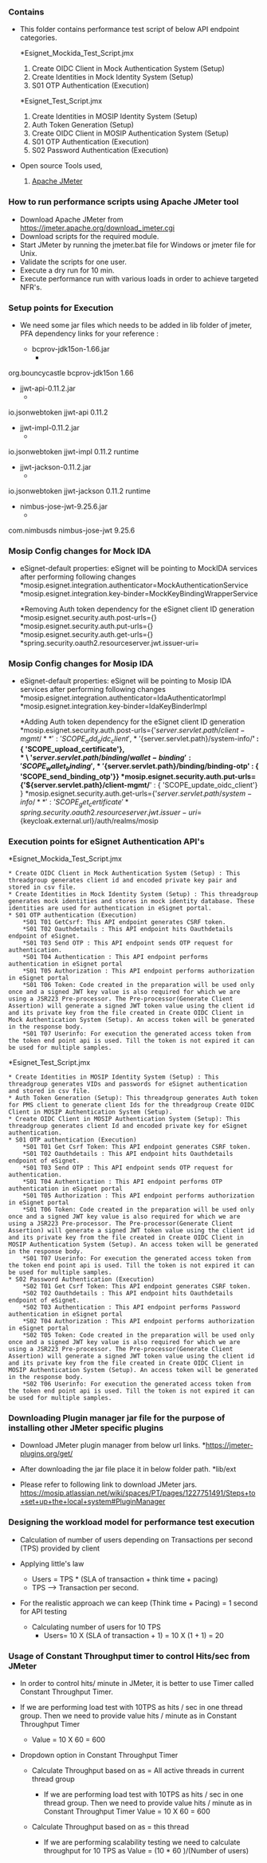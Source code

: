 
### Contains
* This folder contains performance test script of below API endpoint categories.

  *Esignet_Mockida_Test_Script.jmx
    1. Create OIDC Client in Mock Authentication System (Setup)
    2. Create Identities in Mock Identity System (Setup)
    3. S01 OTP Authentication (Execution)
  
  *Esignet_Test_Script.jmx
	1. Create Identities in MOSIP Identity System (Setup)
	2. Auth Token Generation (Setup)
	3. Create OIDC Client in MOSIP Authentication System (Setup)
	4. S01 OTP Authentication (Execution)
	5. S02 Password Authentication (Execution) 

* Open source Tools used,
    1. [Apache JMeter](https://jmeter.apache.org/)

### How to run performance scripts using Apache JMeter tool
* Download Apache JMeter from https://jmeter.apache.org/download_jmeter.cgi
* Download scripts for the required module.
* Start JMeter by running the jmeter.bat file for Windows or jmeter file for Unix. 
* Validate the scripts for one user.
* Execute a dry run for 10 min.
* Execute performance run with various loads in order to achieve targeted NFR's.

### Setup points for Execution

* We need some jar files which needs to be added in lib folder of jmeter, PFA dependency links for your reference : 

   * bcprov-jdk15on-1.66.jar
      * <!-- https://mvnrepository.com/artifact/org.bouncycastle/bcprov-jdk15on -->
<dependency>
    <groupId>org.bouncycastle</groupId>
    <artifactId>bcprov-jdk15on</artifactId>
    <version>1.66</version>
</dependency>

   * jjwt-api-0.11.2.jar
      * <!-- https://mvnrepository.com/artifact/io.jsonwebtoken/jjwt-api -->
<dependency>
    <groupId>io.jsonwebtoken</groupId>
    <artifactId>jjwt-api</artifactId>
    <version>0.11.2</version>
</dependency>

   * jjwt-impl-0.11.2.jar
       * <!-- https://mvnrepository.com/artifact/io.jsonwebtoken/jjwt-impl -->
<dependency>
    <groupId>io.jsonwebtoken</groupId>
    <artifactId>jjwt-impl</artifactId>
    <version>0.11.2</version>
    <scope>runtime</scope>
</dependency>

   * jjwt-jackson-0.11.2.jar
       * <!-- https://mvnrepository.com/artifact/io.jsonwebtoken/jjwt-jackson -->
<dependency>
    <groupId>io.jsonwebtoken</groupId>
    <artifactId>jjwt-jackson</artifactId>
    <version>0.11.2</version>
    <scope>runtime</scope>
</dependency>

   * nimbus-jose-jwt-9.25.6.jar  
       * <!-- https://mvnrepository.com/artifact/com.nimbusds/nimbus-jose-jwt -->
<dependency>
    <groupId>com.nimbusds</groupId>
    <artifactId>nimbus-jose-jwt</artifactId>
    <version>9.25.6</version>
</dependency>

### Mosip Config changes for Mock IDA

* eSignet-default properties: eSignet will be pointing to MockIDA services after performing following changes
		*mosip.esignet.integration.authenticator=MockAuthenticationService
		*mosip.esignet.integration.key-binder=MockKeyBindingWrapperService
		
   *Removing Auth token dependency for the eSignet client ID generation
		*mosip.esignet.security.auth.post-urls={}
		*mosip.esignet.security.auth.put-urls={}
		*mosip.esignet.security.auth.get-urls={}
		*spring.security.oauth2.resourceserver.jwt.issuer-uri=
		
### Mosip Config changes for Mosip IDA

* eSignet-default properties: eSignet will be pointing to Mosip IDA services after performing following changes
		*mosip.esignet.integration.authenticator=IdaAuthenticatorImpl
		*mosip.esignet.integration.key-binder=IdaKeyBinderImpl
				
   *Adding Auth token dependency for the eSignet client ID generation
		*mosip.esignet.security.auth.post-urls={'${server.servlet.path}/client-mgmt/**' : {'SCOPE_add_oidc_client'} , \
			* \ '${server.servlet.path}/system-info/**' : { 'SCOPE_upload_certificate'},\
            * \ '${server.servlet.path}/binding/wallet-binding' : { 'SCOPE_wallet_binding'}, \
			* \ '${server.servlet.path}/binding/binding-otp' : { 'SCOPE_send_binding_otp'}}
		*mosip.esignet.security.auth.put-urls={'${server.servlet.path}/client-mgmt/**' : { 'SCOPE_update_oidc_client'} }
		*mosip.esignet.security.auth.get-urls={'${server.servlet.path}/system-info/**' : { 'SCOPE_get_certificate'}
		*spring.security.oauth2.resourceserver.jwt.issuer-uri=${keycloak.external.url}/auth/realms/mosip

### Execution points for eSignet Authentication API's

*Esignet_Mockida_Test_Script.jmx
	
	* Create OIDC Client in Mock Authentication System (Setup) : This threadgroup generates client id and encoded private key pair and stored in csv file. 
	* Create Identities in Mock Identity System (Setup) : This threadgroup generates mock identities and stores in mock identity database. These identities are used for authentication in eSignet portal.
    * S01 OTP authentication (Execution)
		*S01 T01 GetCsrf: This API endpoint generates CSRF token.
		*S01 T02 Oauthdetails : This API endpoint hits Oauthdetails endpoint of eSignet.
		*S01 T03 Send OTP : This API endpoint sends OTP request for authentication.
		*S01 T04 Authentication : This API endpoint performs authentication in eSignet portal
		*S01 T05 Authorization : This API endpoint performs authorization in eSignet portal
		*S01 T06 Token: Code created in the preparation will be used only once and a signed JWT key value is also required for which we are using a JSR223 Pre-processor. The Pre-processor(Generate Client Assertion) will generate a signed JWT token value using the client id and its private key from the file created in Create OIDC Client in Mock Authentication System (Setup). An access token will be generated in the response body.
		*S01 T07 Userinfo: For execution the generated access token from the token end point api is used. Till the token is not expired it can be used for multiple samples.
		
*Esignet_Test_Script.jmx
	
	* Create Identities in MOSIP Identity System (Setup) : This threadgroup generates VIDs and passwords for eSignet authentication and stored in csv file. 
	* Auth Token Generation (Setup): This threadgroup generates Auth token for PMS client to generate client Ids for the threadgroup Create OIDC Client in MOSIP Authentication System (Setup).
	* Create OIDC Client in MOSIP Authentication System (Setup): This threadgroup generates client Id and encoded private key for eSignet authentication.
    * S01 OTP authentication (Execution)
		*S01 T01 Get Csrf Token: This API endpoint generates CSRF token.
		*S01 T02 Oauthdetails : This API endpoint hits Oauthdetails endpoint of eSignet.
		*S01 T03 Send OTP : This API endpoint sends OTP request for authentication.
		*S01 T04 Authentication : This API endpoint performs OTP authentication in eSignet portal
		*S01 T05 Authorization : This API endpoint performs authorization in eSignet portal
		*S01 T06 Token: Code created in the preparation will be used only once and a signed JWT key value is also required for which we are using a JSR223 Pre-processor. The Pre-processor(Generate Client Assertion) will generate a signed JWT token value using the client id and its private key from the file created in Create OIDC Client in MOSIP Authentication System (Setup). An access token will be generated in the response body.
		*S01 T07 Userinfo: For execution the generated access token from the token end point api is used. Till the token is not expired it can be used for multiple samples.
	* S02 Password Authentication (Execution)
		*S02 T01 Get Csrf Token: This API endpoint generates CSRF token.
		*S02 T02 Oauthdetails : This API endpoint hits Oauthdetails endpoint of eSignet.
		*S02 T03 Authentication : This API endpoint performs Password authentication in eSignet portal
		*S02 T04 Authorization : This API endpoint performs authorization in eSignet portal
		*S02 T05 Token: Code created in the preparation will be used only once and a signed JWT key value is also required for which we are using a JSR223 Pre-processor. The Pre-processor(Generate Client Assertion) will generate a signed JWT token value using the client id and its private key from the file created in Create OIDC Client in MOSIP Authentication System (Setup). An access token will be generated in the response body.
		*S02 T06 Userinfo: For execution the generated access token from the token end point api is used. Till the token is not expired it can be used for multiple samples.
	
### Downloading Plugin manager jar file for the purpose of installing other JMeter specific plugins

* Download JMeter plugin manager from below url links.
	*https://jmeter-plugins.org/get/

* After downloading the jar file place it in below folder path.
	*lib/ext

* Please refer to following link to download JMeter jars.
	https://mosip.atlassian.net/wiki/spaces/PT/pages/1227751491/Steps+to+set+up+the+local+system#PluginManager
		
### Designing the workload model for performance test execution
* Calculation of number of users depending on Transactions per second (TPS) provided by client

* Applying little's law
	* Users = TPS * (SLA of transaction + think time + pacing)
	* TPS --> Transaction per second.
	
* For the realistic approach we can keep (Think time + Pacing) = 1 second for API testing
	* Calculating number of users for 10 TPS
		* Users= 10 X (SLA of transaction + 1)
		       = 10 X (1 + 1)
			   = 20
			   
### Usage of Constant Throughput timer to control Hits/sec from JMeter
* In order to control hits/ minute in JMeter, it is better to use Timer called Constant Throughput Timer.

* If we are performing load test with 10TPS as hits / sec in one thread group. Then we need to provide value hits / minute as in Constant Throughput Timer
	* Value = 10 X 60
			= 600

* Dropdown option in Constant Throughput Timer
	* Calculate Throughput based on as = All active threads in current thread group
		* If we are performing load test with 10TPS as hits / sec in one thread group. Then we need to provide value hits / minute as in Constant Throughput Timer
	 			Value = 10 X 60
					  = 600
		  
	* Calculate Throughput based on as = this thread
		* If we are performing scalability testing we need to calculate throughput for 10 TPS as 
          Value = (10 * 60 )/(Number of users)
